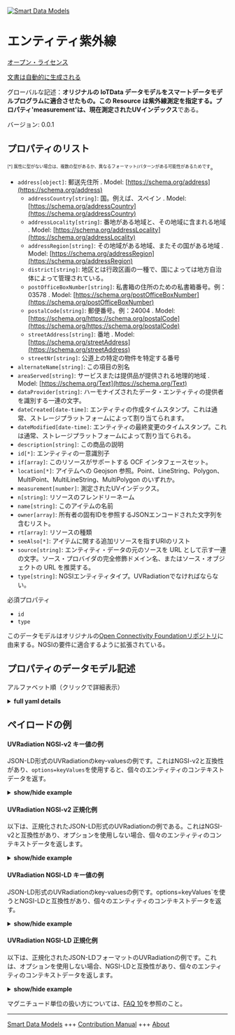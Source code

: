 <!-- 10-Header -->    
[![Smart Data Models](https://smartdatamodels.org/wp-content/uploads/2022/01/SmartDataModels_logo.png "Logo")](https://smartdatamodels.org)    
エンティティ紫外線    
=========<!-- /10-Header -->    
<!-- 15-License -->    
[オープン・ライセンス](https://github.com/smart-data-models//dataModel.OCF/blob/master/UVRadiation/LICENSE.md)    
[文書は自動的に生成される](https://docs.google.com/presentation/d/e/2PACX-1vTs-Ng5dIAwkg91oTTUdt8ua7woBXhPnwavZ0FxgR8BsAI_Ek3C5q97Nd94HS8KhP-r_quD4H0fgyt3/pub?start=false&loop=false&delayms=3000#slide=id.gb715ace035_0_60)    
<!-- /15-License -->    
<!-- 20-Description -->    
グローバルな記述：**オリジナルの IoTData データモデルをスマートデータモデルプログラムに適合させたもの。この Resource は紫外線測定を指定する。プロパティ'measurement'は、現在測定されたUVインデックス**である。    
バージョン: 0.0.1    
<!-- /20-Description -->    
<!-- 30-PropertiesList -->    
## プロパティのリスト    
<sup><sub>[*] 属性に型がない場合は、複数の型があるか、異なるフォーマット/パターンがある可能性があるためです</sub></sup>。    
- `address[object]`: 郵送先住所  . Model: [https://schema.org/address](https://schema.org/address)	- `addressCountry[string]`: 国。例えば、スペイン  . Model: [https://schema.org/addressCountry](https://schema.org/addressCountry)    
	- `addressLocality[string]`: 番地がある地域と、その地域に含まれる地域  . Model: [https://schema.org/addressLocality](https://schema.org/addressLocality)    
	- `addressRegion[string]`: その地域がある地域、またその国がある地域  . Model: [https://schema.org/addressRegion](https://schema.org/addressRegion)    
	- `district[string]`: 地区とは行政区画の一種で、国によっては地方自治体によって管理されている。      
	- `postOfficeBoxNumber[string]`: 私書箱の住所のための私書箱番号。例：03578  . Model: [https://schema.org/postOfficeBoxNumber](https://schema.org/postOfficeBoxNumber)    
	- `postalCode[string]`: 郵便番号。例：24004  . Model: [https://schema.org/https://schema.org/postalCode](https://schema.org/https://schema.org/postalCode)    
	- `streetAddress[string]`: 番地  . Model: [https://schema.org/streetAddress](https://schema.org/streetAddress)    
	- `streetNr[string]`: 公道上の特定の物件を特定する番号      
- `alternateName[string]`: この項目の別名  - `areaServed[string]`: サービスまたは提供品が提供される地理的地域  . Model: [https://schema.org/Text](https://schema.org/Text)- `dataProvider[string]`: ハーモナイズされたデータ・エンティティの提供者を識別する一連の文字。  - `dateCreated[date-time]`: エンティティの作成タイムスタンプ。これは通常、ストレージプラットフォームによって割り当てられます。  - `dateModified[date-time]`: エンティティの最終変更のタイムスタンプ。これは通常、ストレージプラットフォームによって割り当てられる。  - `description[string]`: この商品の説明  - `id[*]`: エンティティの一意識別子  - `if[array]`: このリソースがサポートする OCF インタフェースセット。  - `location[*]`: アイテムへの Geojson 参照。Point、LineString、Polygon、MultiPoint、MultiLineString、MultiPolygon のいずれか。  - `measurement[number]`: 測定されたUVインデックス。  - `n[string]`: リソースのフレンドリーネーム  - `name[string]`: このアイテムの名前  - `owner[array]`: 所有者の固有IDを参照するJSONエンコードされた文字列を含むリスト。  - `rt[array]`: リソースの種類  - `seeAlso[*]`: アイテムに関する追加リソースを指すURIのリスト  - `source[string]`: エンティティ・データの元のソースを URL として示す一連の文字。ソース・プロバイダの完全修飾ドメイン名、またはソース・オブジェクトの URL を推奨する。  - `type[string]`: NGSIエンティティタイプ。UVRadiationでなければならない。  <!-- /30-PropertiesList -->    
<!-- 35-RequiredProperties -->    
必須プロパティ    
- `id`  - `type`  <!-- /35-RequiredProperties -->    
<!-- 40-RequiredProperties -->    
このデータモデルはオリジナルの[Open Connectivity Foundationリポジトリ](https://github.com/openconnectivityfoundation/IoTDataModels)に由来する。NGSIの要件に適合するように拡張されている。    
<!-- /40-RequiredProperties -->    
<!-- 50-DataModelHeader -->    
## プロパティのデータモデル記述    
アルファベット順（クリックで詳細表示）    
<!-- /50-DataModelHeader -->    
<!-- 60-ModelYaml -->    
<details><summary><strong>full yaml details</strong></summary>      
```yaml    
UVRadiation:      
  description: Smart Data Models Program adaptation of the original IoTData data Models. This Resource specifies UV radiation measurement. The Property 'measurement' is the current measured UV Index      
  properties:      
    address:      
      description: The mailing address      
      properties:      
        addressCountry:      
          description: 'The country. For example, Spain'      
          type: string      
          x-ngsi:      
            model: https://schema.org/addressCountry      
            type: Property      
        addressLocality:      
          description: 'The locality in which the street address is, and which is in the region'      
          type: string      
          x-ngsi:      
            model: https://schema.org/addressLocality      
            type: Property      
        addressRegion:      
          description: 'The region in which the locality is, and which is in the country'      
          type: string      
          x-ngsi:      
            model: https://schema.org/addressRegion      
            type: Property      
        district:      
          description: 'A district is a type of administrative division that, in some countries, is managed by the local government'      
          type: string      
          x-ngsi:      
            type: Property      
        postOfficeBoxNumber:      
          description: 'The post office box number for PO box addresses. For example, 03578'      
          type: string      
          x-ngsi:      
            model: https://schema.org/postOfficeBoxNumber      
            type: Property      
        postalCode:      
          description: 'The postal code. For example, 24004'      
          type: string      
          x-ngsi:      
            model: https://schema.org/https://schema.org/postalCode      
            type: Property      
        streetAddress:      
          description: The street address      
          type: string      
          x-ngsi:      
            model: https://schema.org/streetAddress      
            type: Property      
        streetNr:      
          description: Number identifying a specific property on a public street      
          type: string      
          x-ngsi:      
            type: Property      
      type: object      
      x-ngsi:      
        model: https://schema.org/address      
        type: Property      
    alternateName:      
      description: An alternative name for this item      
      type: string      
      x-ngsi:      
        type: Property      
    areaServed:      
      description: The geographic area where a service or offered item is provided      
      type: string      
      x-ngsi:      
        model: https://schema.org/Text      
        type: Property      
    dataProvider:      
      description: A sequence of characters identifying the provider of the harmonised data entity      
      type: string      
      x-ngsi:      
        type: Property      
    dateCreated:      
      description: Entity creation timestamp. This will usually be allocated by the storage platform      
      format: date-time      
      type: string      
      x-ngsi:      
        type: Property      
    dateModified:      
      description: Timestamp of the last modification of the entity. This will usually be allocated by the storage platform      
      format: date-time      
      type: string      
      x-ngsi:      
        type: Property      
    description:      
      description: A description of this item      
      type: string      
      x-ngsi:      
        type: Property      
    id:      
      anyOf:      
        - description: Identifier format of any NGSI entity      
          maxLength: 256      
          minLength: 1      
          pattern: ^[\w\-\.\{\}\$\+\*\[\]`|~^@!,:\\]+$      
          type: string      
          x-ngsi:      
            type: Property      
        - description: Identifier format of any NGSI entity      
          format: uri      
          type: string      
          x-ngsi:      
            type: Property      
      description: Unique identifier of the entity      
      x-ngsi:      
        type: Property      
    if:      
      description: The OCF Interface set supported by this Resource.      
      items:      
        enum:      
          - oic.if.s      
          - oic.if.baseline      
        type: string      
      minItems: 2      
      readOnly: true      
      type: array      
      uniqueItems: true      
      x-ngsi:      
        type: Property      
    location:      
      description: 'Geojson reference to the item. It can be Point, LineString, Polygon, MultiPoint, MultiLineString or MultiPolygon'      
      oneOf:      
        - description: Geojson reference to the item. Point      
          properties:      
            bbox:      
              items:      
                type: number      
              minItems: 4      
              type: array      
            coordinates:      
              items:      
                type: number      
              minItems: 2      
              type: array      
            type:      
              enum:      
                - Point      
              type: string      
          required:      
            - type      
            - coordinates      
          title: GeoJSON Point      
          type: object      
          x-ngsi:      
            type: GeoProperty      
        - description: Geojson reference to the item. LineString      
          properties:      
            bbox:      
              items:      
                type: number      
              minItems: 4      
              type: array      
            coordinates:      
              items:      
                items:      
                  type: number      
                minItems: 2      
                type: array      
              minItems: 2      
              type: array      
            type:      
              enum:      
                - LineString      
              type: string      
          required:      
            - type      
            - coordinates      
          title: GeoJSON LineString      
          type: object      
          x-ngsi:      
            type: GeoProperty      
        - description: Geojson reference to the item. Polygon      
          properties:      
            bbox:      
              items:      
                type: number      
              minItems: 4      
              type: array      
            coordinates:      
              items:      
                items:      
                  items:      
                    type: number      
                  minItems: 2      
                  type: array      
                minItems: 4      
                type: array      
              type: array      
            type:      
              enum:      
                - Polygon      
              type: string      
          required:      
            - type      
            - coordinates      
          title: GeoJSON Polygon      
          type: object      
          x-ngsi:      
            type: GeoProperty      
        - description: Geojson reference to the item. MultiPoint      
          properties:      
            bbox:      
              items:      
                type: number      
              minItems: 4      
              type: array      
            coordinates:      
              items:      
                items:      
                  type: number      
                minItems: 2      
                type: array      
              type: array      
            type:      
              enum:      
                - MultiPoint      
              type: string      
          required:      
            - type      
            - coordinates      
          title: GeoJSON MultiPoint      
          type: object      
          x-ngsi:      
            type: GeoProperty      
        - description: Geojson reference to the item. MultiLineString      
          properties:      
            bbox:      
              items:      
                type: number      
              minItems: 4      
              type: array      
            coordinates:      
              items:      
                items:      
                  items:      
                    type: number      
                  minItems: 2      
                  type: array      
                minItems: 2      
                type: array      
              type: array      
            type:      
              enum:      
                - MultiLineString      
              type: string      
          required:      
            - type      
            - coordinates      
          title: GeoJSON MultiLineString      
          type: object      
          x-ngsi:      
            type: GeoProperty      
        - description: Geojson reference to the item. MultiLineString      
          properties:      
            bbox:      
              items:      
                type: number      
              minItems: 4      
              type: array      
            coordinates:      
              items:      
                items:      
                  items:      
                    items:      
                      type: number      
                    minItems: 2      
                    type: array      
                  minItems: 4      
                  type: array      
                type: array      
              type: array      
            type:      
              enum:      
                - MultiPolygon      
              type: string      
          required:      
            - type      
            - coordinates      
          title: GeoJSON MultiPolygon      
          type: object      
          x-ngsi:      
            type: GeoProperty      
      x-ngsi:      
        type: GeoProperty      
    measurement:      
      description: The measured UV Index.      
      readOnly: true      
      type: number      
      x-ngsi:      
        type: Property      
    n:      
      description: Friendly name of the Resource      
      maxLength: 64      
      readOnly: true      
      type: string      
      x-ngsi:      
        type: Property      
    name:      
      description: The name of this item      
      type: string      
      x-ngsi:      
        type: Property      
    owner:      
      description: A List containing a JSON encoded sequence of characters referencing the unique Ids of the owner(s)      
      items:      
        anyOf:      
          - description: Identifier format of any NGSI entity      
            maxLength: 256      
            minLength: 1      
            pattern: ^[\w\-\.\{\}\$\+\*\[\]`|~^@!,:\\]+$      
            type: string      
            x-ngsi:      
              type: Property      
          - description: Identifier format of any NGSI entity      
            format: uri      
            type: string      
            x-ngsi:      
              type: Property      
        description: Unique identifier of the entity      
        x-ngsi:      
          type: Property      
      type: array      
      x-ngsi:      
        type: Property      
    rt:      
      description: The Resource Type.      
      items:      
        enum:      
          - oic.r.sensor.radiation.uv      
        maxLength: 64      
        type: string      
      minItems: 1      
      readOnly: true      
      type: array      
      uniqueItems: true      
      x-ngsi:      
        type: Property      
    seeAlso:      
      description: list of uri pointing to additional resources about the item      
      oneOf:      
        - items:      
            format: uri      
            type: string      
          minItems: 1      
          type: array      
        - format: uri      
          type: string      
      x-ngsi:      
        type: Property      
    source:      
      description: 'A sequence of characters giving the original source of the entity data as a URL. Recommended to be the fully qualified domain name of the source provider, or the URL to the source object'      
      type: string      
      x-ngsi:      
        type: Property      
    type:      
      description: NGSI entity type. It has to be UVRadiation      
      enum:      
        - UVRadiation      
      type: string      
      x-ngsi:      
        type: Property      
  required:      
    - id      
    - type      
  type: object      
  x-derived-from: https://github.com/OpenInterConnect/IoTDataModels/blob/master/UVRadiationResURI.swagger.json      
  x-disclaimer: 'Redistribution and use in source and binary forms, with or without modification, are permitted  provided that the license conditions are met. Copyleft (c) 2022 Contributors to Smart Data Models Program'      
  x-license-url: https://github.com/smart-data-models/dataModel.OCF/blob/master/UVRadiation/LICENSE.md      
  x-model-schema: https://smart-data-models.github.io/dataModel.IoTDataModels/UVRadiation/schema.json      
  x-model-tags: OCF      
  x-version: 0.0.1      
```    
</details>      
<!-- /60-ModelYaml -->    
<!-- 70-MiddleNotes -->    
<!-- /70-MiddleNotes -->    
<!-- 80-Examples -->    
## ペイロードの例    
#### UVRadiation NGSI-v2 キー値の例    
JSON-LD形式のUVRadiationのkey-valuesの例です。これはNGSI-v2と互換性があり、`options=keyValues`を使用すると、個々のエンティティのコンテキストデータを返す。    
<details><summary><strong>show/hide example</strong></summary>      
```json  
{  
  "id": "urn:ngsi-ld:UVRadiation:id:WSKD:78566837",  
  "dateCreated": "1995-10-19T07:10:44Z",  
  "dateModified": "2023-05-05T13:25:18Z",  
  "source": "Oil or dream health either. S",  
  "name": "Window beat former could community. Feel which these govern",  
  "alternateName": "Represent prevent human",  
  "description": "He minute mission gun others. Property way meet which any upon occur. Machin",  
  "dataProvider": "Box professional",  
  "owner": [  
    "urn:ngsi-ld:UVRadiation:items:JDQK:39870642",  
    "urn:ngsi-ld:UVRadiation:items:CCFF:72062329"  
  ],  
  "seeAlso": [  
    "urn:ngsi-ld:UVRadiation:items:KMGL:73137181"  
  ],  
  "location": {  
    "type": "Point",  
    "coordinates": [  
      -5.2874375,  
      10.939345  
    ]  
  },  
  "address": {  
    "streetAddress": "Concern site child someone century camera. Night debate western lead fact place air necessary. Side box we issue poor easy impact meeting. Water nature PM attorney evening d",  
    "addressLocality": "Step like summer you around worry. Allow turn new health. Spend experience people particularly teach t",  
    "addressRegion": "Bank hit cold field public crime. Save yourself student magazine first.",  
    "addressCountry": "Although floor vote common administration. Will professor card sometim",  
    "postalCode": "Learn through institution brother. Live recently report player consider develop.",  
    "postOfficeBoxNumber": "Certain term involve television well attorney often. S",  
    "streetNr": "Across range in raise respond according. Policy finish city.",  
    "district": "Final race per. Story loss little commercial determine late"  
  },  
  "areaServed": "Upon probably sp",  
  "rt": [  
    "oic.r.sensor.radiation.uv"  
  ],  
  "measurement": 229.2,  
  "n": "M",  
  "if": [  
    "oic.if.baseline",  
    "oic.if.s"  
  ],  
  "type": "UVRadiation"  
}  
```  
</details>    
#### UVRadiation NGSI-v2 正規化例    
以下は、正規化されたJSON-LD形式のUVRadiationの例である。これはNGSI-v2と互換性があり、オプションを使用しない場合、個々のエンティティのコンテキストデータを返します。    
<details><summary><strong>show/hide example</strong></summary>      
```json  
{  
  "id": "urn:ngsi-ld:UVRadiation:id:WSKD:78566837",  
  "dateCreated": {  
    "type": "DateTime",  
    "value": "1995-10-19T07:10:44Z"  
  },  
  "dateModified": {  
    "type": "DateTime",  
    "value": "2023-05-05T13:25:18Z"  
  },  
  "source": {  
    "type": "Text",  
    "value": "Oil or dream health either. S"  
  },  
  "name": {  
    "type": "Text",  
    "value": "Window beat former could community. Feel which these govern"  
  },  
  "alternateName": {  
    "type": "Text",  
    "value": "Represent prevent human"  
  },  
  "description": {  
    "type": "Text",  
    "value": "He minute mission gun others. Property way meet which any upon occur. Machin"  
  },  
  "dataProvider": {  
    "type": "Text",  
    "value": "Box professional"  
  },  
  "owner": {  
    "type": "StructuredValue",  
    "value": [  
      "urn:ngsi-ld:UVRadiation:items:JDQK:39870642",  
      "urn:ngsi-ld:UVRadiation:items:CCFF:72062329"  
    ]  
  },  
  "seeAlso": {  
    "type": "StructuredValue",  
    "value": [  
      "urn:ngsi-ld:UVRadiation:items:KMGL:73137181"  
    ]  
  },  
  "location": {  
    "type": "geo:json",  
    "value": {  
      "type": "Point",  
      "coordinates": [  
        -5.2874375,  
        10.939345  
      ]  
    }  
  },  
  "address": {  
    "type": "StructuredValue",  
    "value": {  
      "streetAddress": "Concern site child someone century camera. Night debate western lead fact place air necessary. Side box we issue poor easy impact meeting. Water nature PM attorney evening d",  
      "addressLocality": "Step like summer you around worry. Allow turn new health. Spend experience people particularly teach t",  
      "addressRegion": "Bank hit cold field public crime. Save yourself student magazine first.",  
      "addressCountry": "Although floor vote common administration. Will professor card sometim",  
      "postalCode": "Learn through institution brother. Live recently report player consider develop.",  
      "postOfficeBoxNumber": "Certain term involve television well attorney often. S",  
      "streetNr": "Across range in raise respond according. Policy finish city.",  
      "district": "Final race per. Story loss little commercial determine late"  
    }  
  },  
  "areaServed": {  
    "type": "Text",  
    "value": "Upon probably sp"  
  },  
  "rt": {  
    "type": "StructuredValue",  
    "value": [  
      "oic.r.sensor.radiation.uv"  
    ]  
  },  
  "measurement": {  
    "type": "Number",  
    "value": 229.2  
  },  
  "n": {  
    "type": "Text",  
    "value": "M"  
  },  
  "if": {  
    "type": "StructuredValue",  
    "value": [  
      "oic.if.baseline",  
      "oic.if.s"  
    ]  
  },  
  "type": "UVRadiation"  
}  
```  
</details>    
#### UVRadiation NGSI-LD キー値の例    
JSON-LD形式のUVRadiationのkey-valuesの例です。options=keyValues`を使うとNGSI-LDと互換性があり、個々のエンティティのコンテキストデータを返す。    
<details><summary><strong>show/hide example</strong></summary>      
```json  
{  
  "id": "urn:ngsi-ld:UVRadiation:id:WSKD:78566837",  
  "dateCreated": "1995-10-19T07:10:44Z",  
  "dateModified": "2023-05-05T13:25:18Z",  
  "source": "Oil or dream health either. S",  
  "name": "Window beat former could community. Feel which these govern",  
  "alternateName": "Represent prevent human",  
  "description": "He minute mission gun others. Property way meet which any upon occur. Machin",  
  "dataProvider": "Box professional",  
  "owner": [  
    "urn:ngsi-ld:UVRadiation:items:JDQK:39870642",  
    "urn:ngsi-ld:UVRadiation:items:CCFF:72062329"  
  ],  
  "seeAlso": [  
    "urn:ngsi-ld:UVRadiation:items:KMGL:73137181"  
  ],  
  "location": {  
    "type": "Point",  
    "coordinates": [  
      -5.2874375,  
      10.939345  
    ]  
  },  
  "address": {  
    "streetAddress": "Concern site child someone century camera. Night debate western lead fact place air necessary. Side box we issue poor easy impact meeting. Water nature PM attorney evening d",  
    "addressLocality": "Step like summer you around worry. Allow turn new health. Spend experience people particularly teach t",  
    "addressRegion": "Bank hit cold field public crime. Save yourself student magazine first.",  
    "addressCountry": "Although floor vote common administration. Will professor card sometim",  
    "postalCode": "Learn through institution brother. Live recently report player consider develop.",  
    "postOfficeBoxNumber": "Certain term involve television well attorney often. S",  
    "streetNr": "Across range in raise respond according. Policy finish city.",  
    "district": "Final race per. Story loss little commercial determine late"  
  },  
  "areaServed": "Upon probably sp",  
  "rt": [  
    "oic.r.sensor.radiation.uv"  
  ],  
  "measurement": 229.2,  
  "n": "M",  
  "if": [  
    "oic.if.baseline",  
    "oic.if.s"  
  ],  
  "type": "UVRadiation",  
  "@context": [  
    "https://smartdatamodels.org/context.jsonld"  
  ]  
}  
```  
</details>    
#### UVRadiation NGSI-LD 正規化例    
以下は、正規化されたJSON-LDフォーマットのUVRadiationの例です。これは、オプションを使用しない場合、NGSI-LDと互換性があり、個々のエンティティのコンテキストデータを返します。    
<details><summary><strong>show/hide example</strong></summary>      
```json  
{  
    "id": "urn:ngsi-ld:UVRadiation:id:WSKD:78566837",  
    "dateCreated": {  
        "type": "Property",  
        "value": {  
            "@type": "DateTime",  
            "@value": "1995-10-19T07:10:44Z"  
        }  
    },  
    "dateModified": {  
        "type": "Property",  
        "value": {  
            "@type": "DateTime",  
            "@value": "2023-05-05T13:25:18Z"  
        }  
    },  
    "source": {  
        "type": "Property",  
        "value": "Oil or dream health either. S"  
    },  
    "name": {  
        "type": "Property",  
        "value": "Window beat former could community. Feel which these govern"  
    },  
    "alternateName": {  
        "type": "Property",  
        "value": "Represent prevent human"  
    },  
    "description": {  
        "type": "Property",  
        "value": "He minute mission gun others. Property way meet which any upon occur. Machin"  
    },  
    "dataProvider": {  
        "type": "Property",  
        "value": "Box professional"  
    },  
    "owner": {  
        "type": "Property",  
        "value": [  
            "urn:ngsi-ld:UVRadiation:items:JDQK:39870642",  
            "urn:ngsi-ld:UVRadiation:items:CCFF:72062329"  
        ]  
    },  
    "seeAlso": {  
        "type": "Property",  
        "value": [  
            "urn:ngsi-ld:UVRadiation:items:KMGL:73137181"  
        ]  
    },  
    "location": {  
        "type": "GeoProperty",  
        "value": {  
            "type": "Point",  
            "coordinates": [  
                -5.2874375,  
                10.939345  
            ]  
        }  
    },  
    "address": {  
        "type": "Property",  
        "value": {  
            "streetAddress": "Concern site child someone century camera. Night debate western lead fact place air necessary. Side box we issue poor easy impact meeting. Water nature PM attorney evening d",  
            "addressLocality": "Step like summer you around worry. Allow turn new health. Spend experience people particularly teach t",  
            "addressRegion": "Bank hit cold field public crime. Save yourself student magazine first.",  
            "addressCountry": "Although floor vote common administration. Will professor card sometim",  
            "postalCode": "Learn through institution brother. Live recently report player consider develop.",  
            "postOfficeBoxNumber": "Certain term involve television well attorney often. S",  
            "streetNr": "Across range in raise respond according. Policy finish city.",  
            "district": "Final race per. Story loss little commercial determine late"  
        }  
    },  
    "areaServed": {  
        "type": "Property",  
        "value": "Upon probably sp"  
    },  
    "rt": {  
        "type": "Property",  
        "value": [  
            "oic.r.sensor.radiation.uv"  
        ]  
    },  
    "measurement": {  
        "type": "Property",  
        "value": 229.2  
    },  
    "n": {  
        "type": "Property",  
        "value": "M"  
    },  
    "if": {  
        "type": "Property",  
        "value": [  
            "oic.if.baseline",  
            "oic.if.s"  
        ]  
    },  
    "type": "UVRadiation",  
    "@context": [  
        "https://smartdatamodels.org/context.jsonld"  
    ]  
}  
```  
</details><!-- /80-Examples -->    
<!-- 90-FooterNotes -->    
<!-- /90-FooterNotes -->    
<!-- 95-Units -->    
マグニチュード単位の扱い方については、[FAQ 10](https://smartdatamodels.org/index.php/faqs/)を参照のこと。    
<!-- /95-Units -->    
<!-- 97-LastFooter -->    
---    
[Smart Data Models](https://smartdatamodels.org) +++ [Contribution Manual](https://bit.ly/contribution_manual) +++ [About](https://bit.ly/Introduction_SDM)<!-- /97-LastFooter -->    
